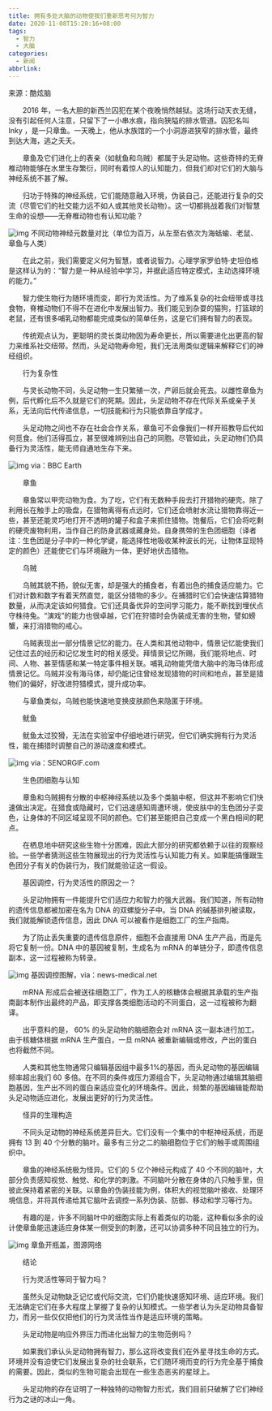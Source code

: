 ```yaml
---
title: 拥有多处大脑的动物使我们重新思考何为智力
date: 2020-11-08T15:20:16+08:00
tags:
  - 智力
  - 大脑
categories:
  - 新闻
abbrlink:
---
```


来源：酷炫脑

　　2016 年，一名大胆的新西兰囚犯在某个夜晚悄然越狱。这场行动天衣无缝，没有引起任何人注意，只留下了一小串水痕，指向狭隘的排水管道。囚犯名叫 Inky ，是一只章鱼。一天晚上，他从水族馆的一个小洞游进狭窄的排水管，最终到达大海，逃之夭夭。

　　章鱼及它们进化上的表亲（如鱿鱼和乌贼）都属于头足动物。这些奇特的无脊椎动物能够在水里生存繁衍，同时有着惊人的认知能力，但我们却对它们的大脑与神经系统不甚了解。

　　归功于特殊的神经系统，它们能随意融入环境，伪装自己，还能进行复杂的交流（尽管它们的社交能力远不如人或其他灵长动物）。这一切都挑战着我们对智慧生命的设想——无脊椎动物也有认知功能？

![img](https://cdn.jsdelivr.net/gh/yakeing/Documentation@main/Hexo/images/8dd9-kcieywa2003987.jpg)
不同动物神经元数量对比（单位为百万，从左至右依次为海蛞蝓、老鼠、章鱼与人类）

　　在此之前，我们需要定义何为智慧，或者说智力。心理学家罗伯特·史坦伯格是这样认为的：“智力是一种从经验中学习，并据此适应特定模式，主动选择环境的能力。”

　　智力使生物行为随环境而变，即行为灵活性。为了维系复杂的社会纽带或寻找食物，脊椎动物们不得不在进化中发展出智力。我们能见到杂耍的猫狗，打篮球的老鼠，还有很多哺乳动物都能完成类似的简单任务，这是它们拥有智力的表现。

　　传统观点认为，更聪明的灵长类动物因为寿命更长，所以需要进化出更高的智力来维系社交纽带。然而，头足动物寿命短，我们无法用类似逻辑来解释它们的神经组织。

　　行为复杂性

　　与灵长动物不同，头足动物一生只繁殖一次，产卵后就会死去。以雌性章鱼为例，后代孵化后不久就是它们的死期。因此，头足动物不存在代际关系或亲子关系，无法向后代传递信息，一切技能和行为只能依靠自学成才。

　　头足动物之间也不存在社会合作关系，章鱼可不会像我们一样开班教导后代如何觅食。他们活得孤立，甚至很难辨别出自己的同胞。尽管如此，头足动物们仍具备行为灵活性，能无师自通地生存下来。

![img](https://cdn.jsdelivr.net/gh/yakeing/Documentation@main/Hexo/images/771c-kcieywa2004079.jpg)
via：BBC Earth

　　章鱼

　　章鱼常以甲壳动物为食。为了吃，它们有无数种手段去打开猎物的硬壳。除了利用长在触手上的吸盘，在猎物离得有点远时，它们还会喷射水流让猎物靠得近一些，甚至还能灵巧地打开不透明的罐子和盒子来抓住猎物。饱餐后，它们会将吃剩的硬壳废物利用，当作自己的防身武器或藏身处。自身携带的生色团细胞（译者注：生色团是分子中的一种化学键，能选择性地吸收某种波长的光，让物体显现特定的颜色）还能使它们与环境融为一体，更好地伏击猎物。

　　乌贼

　　乌贼其貌不扬，貌似无害，却是强大的捕食者，有着出色的捕食适应能力。它们对计数和数字有着天然直觉，能区分猎物的多少。在捕猎时它们会快速估算猎物数量，从而决定该如何猎食。它们还具备优异的空间学习能力，能不断找到埋伏点守株待兔。“演戏”的能力也很卓越，它们在狩猎时会伪装成无害的生物，譬如螃蟹，来打消猎物的戒心。

　　乌贼表现出一部分情景记忆的能力。在人类和其他动物中，情景记忆能使我们记住过去的经历和记忆发生时的相关感受。拜情景记忆所赐，我们能将地点、时间、人物、甚至情感和某一特定事件相关联。哺乳动物能凭借大脑中的海马体形成情景记忆。乌贼并没有海马体，却仍能记住曾经发现猎物的时间和地点，甚至是猎物们的偏好，好改进狩猎模式，提升成功率。

　　与章鱼类似，乌贼也能快速地变换皮肤颜色来隐匿于环境。

　　鱿鱼

　　鱿鱼太过狡猾，无法在实验室中仔细地进行研究，但它们确实拥有行为灵活性，能在捕猎时调整自己的游动速度和模式。

![img](https://cdn.jsdelivr.net/gh/yakeing/Documentation@main/Hexo/images/27eb-kcieywa2004170.gif)
via：SENORGIF.com

　　生色团细胞与认知

　　章鱼和乌贼拥有分散的中枢神经系统以及多个类脑中枢，但这并不影响它们快速做出决定。在猎食或隐藏时，它们迅速感知周遭环境，使皮肤中的生色团分子变色，让身体的不同区域呈现不同的颜色。它们甚至能把自己变成一个黑白相间的靶点。

　　在栖息地中研究这些生物十分困难，因此大部分的研究都依赖于以往的观察经验。一些学者猜测这些生物展现出的行为灵活性与认知能力有关。如果能搞懂跟生色团分子有关的伪装行为，我们就能验证这一假设。

　　基因调控，行为灵活性的原因之一？

　　头足动物拥有一件能提升它们适应力和智力的强大武器。我们知道，所有动物的遗传信息都被加密在名为 DNA 的双螺旋分子中。当 DNA 的碱基排列被读取，我们就能解锁遗传信息，因此 DNA 可以被看作是细胞工厂的生产指南。

　　为了防止丢失重要的遗传信息原件，细胞不会直接用 DNA 生产产品，而是先将它复制一份。DNA 中的基因被复制，生成名为 mRNA 的单链分子，即遗传信息副本，这一过程被称为转录。

![img](https://cdn.jsdelivr.net/gh/yakeing/Documentation@main/Hexo/images/66ee-kcieywa2004263.jpg)
基因调控图解，via：news-medical.net

　　mRNA 形成后会被送往细胞工厂，作为工人的核糖体会根据其承载的生产指南副本制作出最终的产品，即支撑各类细胞活动的不同蛋白，这一过程被称为翻译。

　　出乎意料的是， 60% 的头足动物的脑细胞会对 mRNA 这一副本进行加工。由于核糖体根据 mRNA 生产蛋白，一旦 mRNA 被重新编辑或修改，产出的蛋白也将截然不同。

　　人类和其他生物通常只编辑基因组中最多1%的基因，而头足动物的基因编辑频率超出我们 60 多倍。在不同的条件或压力源组合下，头足动物通过编辑其脑细胞基因，生产出不同的蛋白来适应变化的环境条件。因此，频繁的基因编辑能帮助头足动物适应进化，发展出更好的行为灵活性。

　　怪异的生理构造

　　不同头足动物的神经系统差异巨大。它们没有一个集中的中枢神经系统，而是拥有 13 到 40 个分散的脑叶。最多有三分之二的脑细胞位于它们的触手或周围组织中。

　　章鱼的神经系统极为怪异。它们的 5 亿个神经元构成了 40 个不同的脑叶，大部分负责感知视觉、触觉、和化学的刺激。不同脑叶分散在身体的八只触手里，但彼此保持着紧密的关联。以章鱼的伪装技能为例，体积大的视觉脑叶接收、处理环境信息，并将其传递给其它脑叶去调控一系列伪装、防御、移动和学习等行为。

　　有趣的是，许多不同脑叶中的细胞实际上有着类似的功能，这种看似多余的设计使章鱼能迅速适应身体某一侧受到的刺激，还可以协调多种不同且独立的行为。

![img](https://cdn.jsdelivr.net/gh/yakeing/Documentation@main/Hexo/images/f984-kcieywa2004390.gif)
章鱼开瓶盖，图源网络

　　结论

　　行为灵活性等同于智力吗？

　　虽然头足动物缺乏记忆或代际交流，它们仍能快速感知环境、适应环境。我们无法确定它们在多大程度上掌握了复杂的认知模式。一些学者认为头足动物具备智力，而另一些仅仅把他们的行为灵活性当作是适应环境的策略。

　　头足动物是响应外界压力而进化出智力的生物范例吗？

　　如果我们承认头足动物拥有智力，那么这将改变我们在外星寻找生命的方式。环境并没有迫使它们发展出复杂的社会联系，它们随环境而变的行为完全基于捕食的需要。因此，类似的生物可能会出现在一些生态恶劣的星球上。

　　头足动物的存在证明了一种独特的动物智力形式，我们目前只破解了它们神经行为之谜的冰山一角。